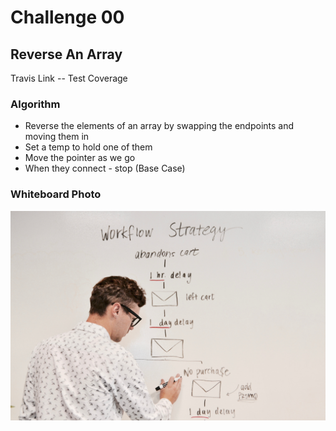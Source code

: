 # Challenge 00 

## Reverse An Array

Travis Link -- Test Coverage

### Algorithm

* Reverse the elements of an array by swapping the endpoints and moving them in
* Set a temp to hold one of them
* Move the pointer as we go 
* When they connect - stop (Base Case)

### Whiteboard Photo

![alt text](campaign-creators-8F4EX4Nw1yY-unsplash.jpg "Image of whiteboarding")

